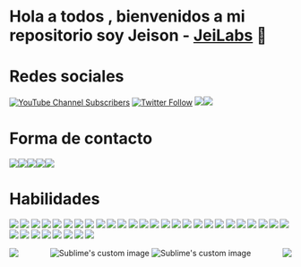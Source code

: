 # Hola a todos , bienvenidos a mi repositorio  soy Jeison -  [JeiLabs][youtube] 👋


# Redes sociales 

[![YouTube Channel Subscribers](https://img.shields.io/youtube/channel/subscribers/UCNErMFOj7AVGZxYlSPaWw8g?logo=youtube&logoColor=red&style=for-the-badge)][youtube]
[![Twitter Follow](https://img.shields.io/twitter/follow/JeiLabs?color=1DA1F2&logo=twitter&style=for-the-badge)](https://twitter.com/intent/follow?original_referer=https%3A%2F%2Fgithub.com%2FcodeSTACKr&screen_name=codeSTACKr)
<a href="https://instagram.com/jeison_valentino?igshid=ZDdkNTZiNTM="><img src="https://img.shields.io/badge/Instagram-%23E4405F.svg?style=for-the-badge&logo=Instagram&logoColor=white"/></a><a href="https://www.tiktok.com/@jheisonchaves182?_t=8c1CepGegCL&_r=1"><img src="https://img.shields.io/badge/TikTok-%23000000.svg?style=for-the-badge&logo=TikTok&logoColor=white"/></a>

# Forma de contacto 
<a href="https://www.linkedin.com/in/jeison-chavez-18a740221/"><img src="https://img.shields.io/badge/jeison-chavez-18a740221?style=for-the-badge&logo=linkedin&logoColor=white"/></a><a href="mailto:jeisonvalentino11@gmail.com"><img src="https://img.shields.io/badge/Gmail-D14836?style=for-the-badge&logo=gmail&logoColor=white" /></a><a href="https://wa.link/gx1k1r"><img src="https://img.shields.io/badge/WhatsApp-25D366?style=for-the-badge&logo=whatsapp&logoColor=white"/></a><a href="https://t.me/JeiLabs"><img src="https://img.shields.io/badge/Telegram-2CA5E0?style=for-the-badge&logo=telegram&logoColor=white" /></a><img src="https://img.shields.io/badge/Messenger-00B2FF?style=for-the-badge&logo=messenger&logoColor=white" /> 



  
# Habilidades  
  
**<img src='  https://img.shields.io/badge/C%2B%2B-00599C?style=for-the-badge&logo=c%2B%2B&logoColor=white  '
/>
<img src='  https://img.shields.io/badge/Express.js-000000?style=for-the-badge&logo=express&logoColor=white  '
/>
<img src=' https://img.shields.io/badge/Arduino-00979D?style=for-the-badge&logo=Arduino&logoColor=white '
/>
<img src=' https://img.shields.io/badge/Socket.io-010101?&style=for-the-badge&logo=Socket.io&logoColor=white'
/>
<img src='https://img.shields.io/badge/.NET-512BD4?style=for-the-badge&logo=dotnet&logoColor=white '
/>
<img src='https://img.shields.io/badge/Adobe%20Photoshop-31A8FF?style=for-the-badge&logo=Adobe%20Photoshop&logoColor=black '
/>
<img src='https://img.shields.io/badge/Adobe%20Premiere%20Pro-9999FF?style=for-the-badge&logo=Adobe%20Premiere%20Pro&logoColor=white '
/>
<img src='https://img.shields.io/badge/apache_maven-C71A36?style=for-the-badge&logo=apachemaven&logoColor=white '
/>
<img src='https://img.shields.io/badge/Apache-D22128?style=for-the-badge&logo=Apache&logoColor=white    '
/>
<img src='https://img.shields.io/badge/Bootstrap-563D7C?style=for-the-badge&logo=bootstrap&logoColor=white   '
/>
<img src='https://img.shields.io/badge/CSS3-1572B6?style=for-the-badge&logo=css3&logoColor=white '
/>
<img src='https://img.shields.io/badge/JavaScript-323330?style=for-the-badge&logo=javascript&logoColor=F7DF1E '
/>
<img src='https://img.shields.io/badge/json-5E5C5C?style=for-the-badge&logo=json&logoColor=white '
/>
<img src='https://img.shields.io/badge/JSS-F7DF1E?style=for-the-badge&logo=JSS&logoColor=white '
/>
<img src='https://img.shields.io/badge/Material%20UI-007FFF?style=for-the-badge&logo=mui&logoColor=white  '
/>
<img src='https://img.shields.io/badge/MySQL-005C84?style=for-the-badge&logo=mysql&logoColor=white '
/>
<img src='https://img.shields.io/badge/next.js-000000?style=for-the-badge&logo=nextdotjs&logoColor=white '
/>
<img src='https://img.shields.io/badge/Nginx-009639?style=for-the-badge&logo=nginx&logoColor=white '
/>
<img src='https://img.shields.io/badge/Node.js-339933?style=for-the-badge&logo=nodedotjs&logoColor=white n'
/>
<img src='https://img.shields.io/badge/npm-CB3837?style=for-the-badge&logo=npm&logoColor=white  '
/>
<img src='https://img.shields.io/badge/PHP-777BB4?style=for-the-badge&logo=php&logoColor=white  '
/>
<img src='https://img.shields.io/badge/Postman-FF6C37?style=for-the-badge&logo=Postman&logoColor=white  '
/>
<img src='https://img.shields.io/badge/Raspberry%20Pi-A22846?style=for-the-badge&logo=Raspberry%20Pi&logoColor=white  '
/>
<img src='https://img.shields.io/badge/React_Router-CA4245?style=for-the-badge&logo=react-router&logoColor=white  '
/>
<img src='https://img.shields.io/badge/React-20232A?style=for-the-badge&logo=react&logoColor=61DAFB '
/>
<img src='https://img.shields.io/badge/Redux-593D88?style=for-the-badge&logo=redux&logoColor=white   '
/>
<img src='https://img.shields.io/badge/Shell_Script-121011?style=for-the-badge&logo=gnu-bash&logoColor=white s '
/>
<img src='https://img.shields.io/badge/Spring_Boot-F2F4F9?style=for-the-badge&logo=spring-boot  '
/>
<img src='https://img.shields.io/badge/Spring_Security-6DB33F?style=for-the-badge&logo=Spring-Security&logoColor=white '
/>
<img src='https://img.shields.io/badge/Spring-6DB33F?style=for-the-badge&logo=spring&logoColor=white  '
/>
<img src='https://img.shields.io/badge/ThreeJs-black?style=for-the-badge&logo=three.js&logoColor=white '
/>
<img src='https://img.shields.io/badge/Unity-100000?style=for-the-badge&logo=unity&logoColor=white '
/>
<img src='https://img.shields.io/badge/Webpack-8DD6F9?style=for-the-badge&logo=Webpack&logoColor=white  '
/>
<img src='https://img.shields.io/badge/Xampp-F37623?style=for-the-badge&logo=xampp&logoColor=white '
/>**

<div  align="center" >
  <img align="left" src="https://github-readme-stats.vercel.app/api?username=JeisonValentino&theme=radical" />
<img align="right"  src="https://github-readme-stats.vercel.app/api/top-langs/?username=JeisonValentino&hide=_border=true&title_color=0ff54c&icon_color=0ff54c&text_color=c9d1d9&bg_color=0d1117&layout=compact&amp;show_icons=true&amp;" />
</div>
  
<div align="center">
    
  <img src="https://user-images.githubusercontent.com/91108144/226403279-7a9bfaf8-d9f7-4b16-935f-e7331f0a1a04.gif" alt="Sublime's custom image"/>
    <img src="https://user-images.githubusercontent.com/91108144/226403090-afb5dba1-b770-4170-af64-1c871c4087ee.gif" alt="Sublime's custom image"/>
</div>





[youtube]:https://www.youtube.com/@JeiLabs
[twitter]:https://twitter.com/JeiLabs
[linkedin]: https://www.linkedin.com/in/jeison-chavez-18a740221/

[web]: https://ileriayo.github.io/markdown-badges/
